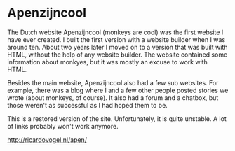 # Apenzijncool
The Dutch website Apenzijncool (monkeys are cool) was the first website I have ever created. I built the first version with a website builder when I was around ten. About two years later I moved on to a version that was built with HTML, without the help of any website builder. The website contained some information about monkyes, but it was mostly an excuse to work with HTML.  

Besides the main website, Apenzijncool also had a few sub websites. For example, there was a blog where I and a few other people posted stories we wrote (about monkeys, of course). It also had a forum and a chatbox, but those weren't as successful as I had hoped them to be.

This is a restored version of the site. Unfortunately, it is quite unstable. A lot of links probably won't work anymore.  

http://ricardovogel.nl/apen/
